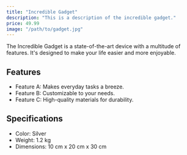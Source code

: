 ```yaml
---
title: "Incredible Gadget"
description: "This is a description of the incredible gadget."
price: 49.99
image: "/path/to/gadget.jpg"
---
```


The Incredible Gadget is a state-of-the-art device with a multitude of features. It's designed to make your life easier and more enjoyable.

## Features

- Feature A: Makes everyday tasks a breeze.
- Feature B: Customizable to your needs.
- Feature C: High-quality materials for durability.

## Specifications

- Color: Silver
- Weight: 1.2 kg
- Dimensions: 10 cm x 20 cm x 30 cm
